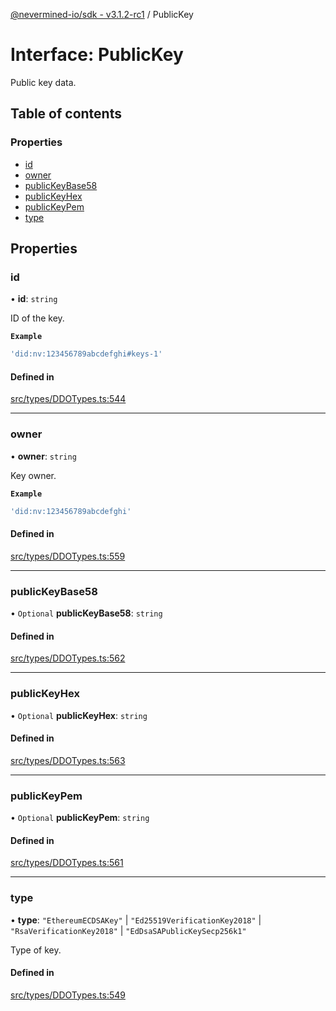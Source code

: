 [@nevermined-io/sdk - v3.1.2-rc1](../code-reference.md) / PublicKey

# Interface: PublicKey

Public key data.

## Table of contents

### Properties

- [id](PublicKey.md#id)
- [owner](PublicKey.md#owner)
- [publicKeyBase58](PublicKey.md#publickeybase58)
- [publicKeyHex](PublicKey.md#publickeyhex)
- [publicKeyPem](PublicKey.md#publickeypem)
- [type](PublicKey.md#type)

## Properties

### id

• **id**: `string`

ID of the key.

**`Example`**

```ts
'did:nv:123456789abcdefghi#keys-1'
```

#### Defined in

[src/types/DDOTypes.ts:544](https://github.com/nevermined-io/sdk-js/blob/a486bcf8f8c4d89a158ad167d49be25a65d17b56/src/types/DDOTypes.ts#L544)

---

### owner

• **owner**: `string`

Key owner.

**`Example`**

```ts
'did:nv:123456789abcdefghi'
```

#### Defined in

[src/types/DDOTypes.ts:559](https://github.com/nevermined-io/sdk-js/blob/a486bcf8f8c4d89a158ad167d49be25a65d17b56/src/types/DDOTypes.ts#L559)

---

### publicKeyBase58

• `Optional` **publicKeyBase58**: `string`

#### Defined in

[src/types/DDOTypes.ts:562](https://github.com/nevermined-io/sdk-js/blob/a486bcf8f8c4d89a158ad167d49be25a65d17b56/src/types/DDOTypes.ts#L562)

---

### publicKeyHex

• `Optional` **publicKeyHex**: `string`

#### Defined in

[src/types/DDOTypes.ts:563](https://github.com/nevermined-io/sdk-js/blob/a486bcf8f8c4d89a158ad167d49be25a65d17b56/src/types/DDOTypes.ts#L563)

---

### publicKeyPem

• `Optional` **publicKeyPem**: `string`

#### Defined in

[src/types/DDOTypes.ts:561](https://github.com/nevermined-io/sdk-js/blob/a486bcf8f8c4d89a158ad167d49be25a65d17b56/src/types/DDOTypes.ts#L561)

---

### type

• **type**: `"EthereumECDSAKey"` \| `"Ed25519VerificationKey2018"` \| `"RsaVerificationKey2018"` \| `"EdDsaSAPublicKeySecp256k1"`

Type of key.

#### Defined in

[src/types/DDOTypes.ts:549](https://github.com/nevermined-io/sdk-js/blob/a486bcf8f8c4d89a158ad167d49be25a65d17b56/src/types/DDOTypes.ts#L549)
